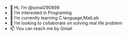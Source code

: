 - 👋 Hi, I’m @sonal290898
- 👀 I’m interested in Programing
- 🌱 I’m currently learning C language,MatLab
- 💞️ I’m looking to collaborate on solving real life problem
- 📫 You can reach me by Gmail 

<!---
sonal290898/sonal290898 is a ✨ special ✨ repository because its `README.md` (this file) appears on your GitHub profile.
You can click the Preview link to take a look at your changes.
--->
